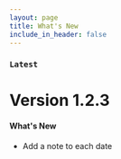 ```yaml
---
layout: page
title: What's New
include_in_header: false
---
```


### `Latest`
# **Version 1.2.3**

#### What's New
- Add a note to each date

<br>